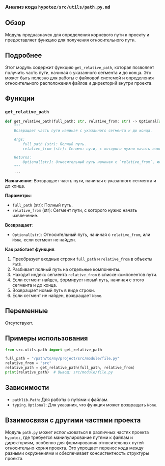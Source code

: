 ### Анализ кода `hypotez/src/utils/path.py.md`

## Обзор

Модуль предназначен для определения корневого пути к проекту и предоставляет функцию для получения относительного пути.

## Подробнее

Этот модуль содержит функцию `get_relative_path`, которая позволяет получить часть пути, начиная с указанного сегмента и до конца. Это может быть полезно для работы с файловой системой и определения относительного расположения файлов и директорий внутри проекта.

## Функции

### `get_relative_path`

```python
def get_relative_path(full_path: str, relative_from: str) -> Optional[str]:
    """
    Возвращает часть пути начиная с указанного сегмента и до конца.

    Args:
        full_path (str): Полный путь.
        relative_from (str): Сегмент пути, с которого нужно начать извлечение.

    Returns:
        Optional[str]: Относительный путь начиная с `relative_from`, или None, если сегмент не найден.
    """
    ...
```

**Назначение**:
Возвращает часть пути, начиная с указанного сегмента и до конца.

**Параметры**:

*   `full_path` (str): Полный путь.
*   `relative_from` (str): Сегмент пути, с которого нужно начать извлечение.

**Возвращает**:

*   `Optional[str]`: Относительный путь, начиная с `relative_from`, или `None`, если сегмент не найден.

**Как работает функция**:

1.  Преобразует входные строки `full_path` и `relative_from` в объекты `Path`.
2.  Разбивает полный путь на отдельные компоненты.
3.  Находит индекс сегмента `relative_from` в списке компонентов пути.
4.  Если сегмент найден, формирует новый путь, начиная с этого сегмента и до конца.
5.  Возвращает новый путь в виде строки.
6.  Если сегмент не найден, возвращает `None`.

## Переменные

Отсутствуют.

## Примеры использования

```python
from src.utils.path import get_relative_path

full_path = "/path/to/my/project/src/module/file.py"
relative_from = "src"
relative_path = get_relative_path(full_path, relative_from)
print(relative_path)  # Вывод: src/module/file.py
```

## Зависимости

*   `pathlib.Path`: Для работы с путями к файлам.
*   `typing.Optional`: Для указания, что функция может возвращать `None`.

## Взаимосвязи с другими частями проекта

Модуль `path.py` может использоваться в различных частях проекта `hypotez`, где требуется манипулирование путями к файлам и директориям, особенно для формирования относительных путей относительно корня проекта. Это упрощает перенос кода между разными окружениями и обеспечивает консистентность структуры проекта.